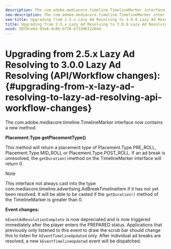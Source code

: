```yaml
---
description: The com.adobe.mediacore.timeline.TimelineMarker interface now contains a new method 
seo-description: The com.adobe.mediacore.timeline.TimelineMarker interface now contains a new method 
seo-title: Upgrading from 2.5.x Lazy Ad Resolving to 3.0.0 Lazy Ad Resolving (API/Workflow changes) 
title: Upgrading from 2.5.x Lazy Ad Resolving to 3.0.0 Lazy Ad Resolving (API/Workflow changes) 
uuid: 5870ceb4-93a8-4c8b-b716-673396122644
---
```


# Upgrading from 2.5.x Lazy Ad Resolving to 3.0.0 Lazy Ad Resolving (API/Workflow changes):{#upgrading-from-x-lazy-ad-resolving-to-lazy-ad-resolving-api-workflow-changes}

The com.adobe.mediacore.timeline.TimelineMarker interface now contains a new method:

**Placement.Type getPlacementType()**

This method will return a placement type of Placement.Type.PRE_ROLL, Placement.Type.MID_ROLL or Placement.Type.POST_ROLL. If an ad break is unresolved, the `getDuration()`method on the TimelineMarker interface will return 0.

>[!NOTE]
>
>This interface not always cast into the type com.mediacore.timeline.advertising.AdBreakTimelineItem if it has not yet been resolved. It will be able to be casted if the `getDuration()` method of the TimelineMarker is greater than 0.

**Event changes:**

`kEventAdResolutionComplete` is now depreciated and is now triggered immediately after the player enters the PREPARED status. Applications that previously only listened to this event to draw the scrub bar should change this to listen for `kEventTimelineUpdated` only. After individual ad breaks are resolved, a new `kEventTimelineUpdated` event will be dispatched. 
